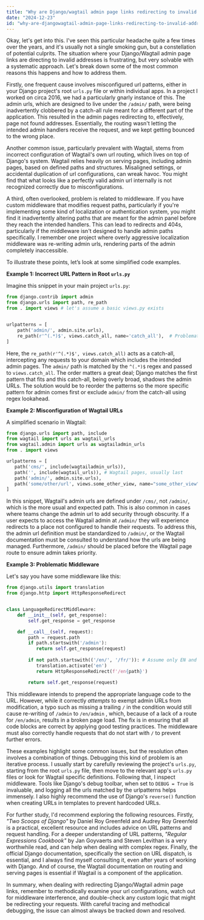 ```yaml
---
title: "Why are Django/wagtail admin page links redirecting to invalid addresses?"
date: "2024-12-23"
id: "why-are-djangowagtail-admin-page-links-redirecting-to-invalid-addresses"
---
```


Okay, let's get into this. I've seen this particular headache quite a few times over the years, and it's usually not a single smoking gun, but a constellation of potential culprits. The situation where your Django/Wagtail admin page links are directing to invalid addresses is frustrating, but very solvable with a systematic approach. Let's break down some of the most common reasons this happens and how to address them.

Firstly, one frequent cause involves misconfigured url patterns, either in your Django project's root `urls.py` file or within individual apps. In a project I worked on circa 2016, we had a particularly gnarly instance of this. The admin urls, which are designed to live under the `/admin/` path, were being inadvertently clobbered by a catch-all rule meant for a different part of the application. This resulted in the admin pages redirecting to, effectively, page not found addresses. Essentially, the routing wasn't letting the intended admin handlers receive the request, and we kept getting bounced to the wrong place.

Another common issue, particularly prevalent with Wagtail, stems from incorrect configuration of Wagtail's own url routing, which lives on top of Django's system. Wagtail relies heavily on serving pages, including admin pages, based on defined paths and structures. Misaligned settings, or accidental duplication of url configurations, can wreak havoc. You might find that what looks like a perfectly valid admin url internally is not recognized correctly due to misconfigurations.

A third, often overlooked, problem is related to middleware. If you have custom middleware that modifies request paths, particularly if you're implementing some kind of localization or authentication system, you might find it inadvertently altering paths that are meant for the admin panel before they reach the intended handlers. This can lead to redirects and 404s, particularly if the middleware isn't designed to handle admin paths specifically. I remember one project where overly aggressive localization middleware was re-writing admin urls, rendering parts of the admin completely inaccessible.

To illustrate these points, let’s look at some simplified code examples.

**Example 1: Incorrect URL Pattern in Root `urls.py`**

Imagine this snippet in your main project `urls.py`:

```python
from django.contrib import admin
from django.urls import path, re_path
from . import views # let's assume a basic views.py exists


urlpatterns = [
    path('admin/', admin.site.urls),
    re_path(r'^(.*)$', views.catch_all, name='catch_all'),  # Problematic catch-all
]
```

Here, the `re_path(r'^(.*)$', views.catch_all)` acts as a catch-all, intercepting any requests to your domain which includes the intended admin pages. The `admin/` path is matched by the `^(.*)$` regex and passed to `views.catch_all`. The order matters a great deal; Django matches the first pattern that fits and this catch-all, being overly broad, shadows the admin URLs. The solution would be to reorder the patterns so the more specific pattern for admin comes first or exclude `admin/` from the catch-all using regex lookahead.

**Example 2: Misconfiguration of Wagtail URLs**

A simplified scenario in Wagtail:

```python
from django.urls import path, include
from wagtail import urls as wagtail_urls
from wagtail.admin import urls as wagtailadmin_urls
from . import views

urlpatterns = [
   path('cms/', include(wagtailadmin_urls)),
   path('', include(wagtail_urls)), # Wagtail pages, usually last
   path('admin/', admin.site.urls),
   path('some/other/url', views.some_other_view, name="some_other_view")
]
```

In this snippet, Wagtail's admin urls are defined under `/cms/`, not `/admin/`, which is the more usual and expected path. This is also common in cases where teams change the admin url to add security through obscurity. If a user expects to access the Wagtail admin at `/admin/` they will experience redirects to a place not configured to handle their requests. To address this, the admin url definition must be standardized to `/admin/`, or the Wagtail documentation must be consulted to understand how the urls are being managed. Furthermore, `/admin/` should be placed before the Wagtail page route to ensure admin takes priority.

**Example 3: Problematic Middleware**

Let's say you have some middleware like this:

```python
from django.utils import translation
from django.http import HttpResponseRedirect


class LanguageRedirectMiddleware:
    def __init__(self, get_response):
        self.get_response = get_response

    def __call__(self, request):
        path = request.path
        if path.startswith('/admin'):
           return self.get_response(request)
        
        if not path.startswith(('/en/', '/fr/')): # Assume only EN and FR supported
           translation.activate('en')
           return HttpResponseRedirect(f'/en{path}')

        return self.get_response(request)

```

This middleware intends to prepend the appropriate language code to the URL. However, while it correctly *attempts* to exempt admin URLs from modification, a typo such as missing a trailing `/` in the condition would still cause re-writing of `/admin` to `/en/admin` , which, because of a lack of a route for `/en/admin`, results in a broken page load. The fix is in ensuring that all code blocks are correct by applying good testing practices. The middleware must also correctly handle requests that do not start with `/` to prevent further errors.

These examples highlight some common issues, but the resolution often involves a combination of things. Debugging this kind of problem is an iterative process. I usually start by carefully reviewing the project's `urls.py`, starting from the root `urls.py` file, then move to the relevant app's `urls.py` files or look for Wagtail specific definitions. Following that, I inspect middleware. Tools like Django's debug toolbar, when set to `DEBUG = True` is invaluable, and logging all the urls matched by the urlpatterns helps immensely. I also highly recommend the use of Django's `reverse()` function when creating URLs in templates to prevent hardcoded URLs.

For further study, I'd recommend exploring the following resources. Firstly, *"Two Scoops of Django"* by Daniel Roy Greenfeld and Audrey Roy Greenfeld is a practical, excellent resource and includes advice on URL patterns and request handling. For a deeper understanding of URL patterns, *"Regular Expressions Cookbook"* by Jan Goyvaerts and Steven Levithan is a very worthwhile read, and can help when dealing with complex regex. Finally, the official Django documentation, specifically the section on URL dispatch, is essential, and I always find myself consulting it, even after years of working with Django. And of course, the Wagtail documentation on routing and serving pages is essential if Wagtail is a component of the application.

In summary, when dealing with redirecting Django/Wagtail admin page links, remember to methodically examine your url configurations, watch out for middleware interference, and double-check any custom logic that might be redirecting your requests. With careful tracing and methodical debugging, the issue can almost always be tracked down and resolved.
